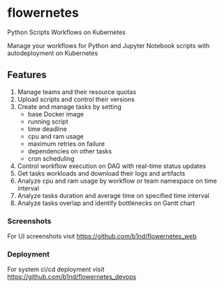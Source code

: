 # flowernetes
Python Scripts Workflows on Kubernetes

Manage your workflows for Python and Jupyter Notebook scripts with autodeployment on Kubernetes

## Features
1. Manage teams and their resource quotas
1. Upload scripts and control their versions
1. Create and manage tasks by setting
   * base Docker image
   * running script
   * time deadline
   * cpu and ram usage
   * maximum retries on failure
   * dependencies on other tasks
   * cron scheduling
1. Control workflow execution on DAG with real-time status updates
1. Get tasks workloads and download their logs and artifacts
1. Analyze cpu and ram usage by workflow or team namespace on time interval
1. Analyze tasks duration and average time on specified time interval
1. Analyze tasks overlap and identify bottlenecks on Gantt chart

### Screenshots 
For UI screenshots visit https://github.com/b1nd/flowernetes_web

### Deployment
For system ci/cd deployment visit https://github.com/b1nd/flowernetes_devops
